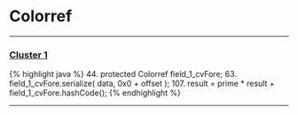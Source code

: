 # Colorref

***

### [Cluster 1](./1)
{% highlight java %}
44. protected Colorref field_1_cvFore;
63.     field_1_cvFore.serialize( data, 0x0 + offset );
107.     result = prime * result + field_1_cvFore.hashCode();
{% endhighlight %}

***

